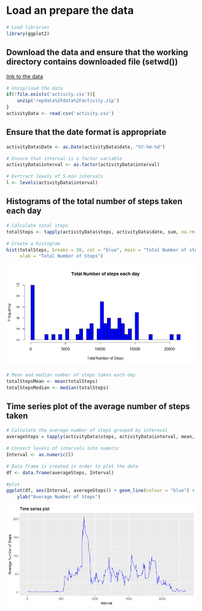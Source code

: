 # Load an prepare the data
```r
# Load libraries
library(ggplot2)
```

## Download the data and ensure that the working directory contains downloaded file (setwd())
[link to the data](https://d396qusza40orc.cloudfront.net/repdata%2Fdata%2Factivity.zip)

```r
# Unzip/load the data
if(!file.exists('activity.csv')){
    unzip('repdata%2Fdata%2Factivity.zip')
}
activityData <- read.csv('activity.csv')
```
## Ensure that the date format is appropriate 
```r
activityData$Date <- as.Date(activityData$date, "%Y-%m-%d")
```

```r
# Ensure that interval is a factor variable
activityData$interval <- as.factor(activityData$interval)
```

```r
# Exrtract levels of 5-min intervals
l <- levels(activityData$interval)
```
## Histograms of the total number of steps taken each day
```r
# Calculate total steps 
totalSteps <- tapply(activityData$steps, activityData$date, sum, na.rm = T)
```
```r
# Create a histogram 
hist(totalSteps, breaks = 50, col = "blue", main = "Total Number of steps each day", 
     xlab = "Total Number of Steps")
```
![plot of Rplot](Rplot.png) 

```r
# Mean and median number of steps taken each day
totalStepsMean <- mean(totalSteps)
totalStepsMedian <- median(totalSteps)
```

## Time series plot of the average number of steps taken
```r
# Calculate the average number of steps grouped by intereval
averageSteps = tapply(activityData$steps, activityData$interval, mean, na.rm = T)
```
```r
# Convert levels of intervals into numeric
Interval <- as.numeric(l)
```
```r
# Data frame is created in order to plot the data
df <- data.frame(averageSteps, Interval)
```
```r
#plot
ggplot(df, aes(Interval, averageSteps)) + geom_line(colour = "blue") + ggtitle("Time series plot") + 
    ylab("Average Number of Steps")
 ```
 ![plot of Rplot2](Rplot2.png) 
